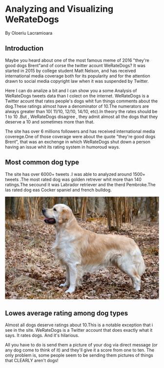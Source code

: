 # Analyzing and Visualizing WeRateDogs

By Oloeriu Lacramioara

## Introduction

Maybe you heard about one of the most famous meme of 2016 "they're good dogs Brent"and of corse the twitter acount WeRateDogs?
It was started in 2015 by college student Matt Nelson, and has received international media coverage both for its popularity and for the attention drawn to social media copyright law when it was suspended by Twitter.


Here I can do analize a bit and I can show you a some Analysis of WeRateDogs tweets data than I colect on the internet.
WeRateDogs is a Twitter acount that rates people's dogs whit fun things comments about the dog.These ratings almost have a denominator of 10.The numerators are always greater than 10( 11/10, 12/10, 14/10, etc).In theory the rates should be 1 to 10 .But , WeRateDogs disagree , they admit almost all the dogs that they deserve a 10 and sometimes more than that.


The site has over 6 millions followers and has received international media coverege.One of those coverage were about the quote "they're good dogs Brent", that was an exchenge in which WeRateDogs shut down a person having an issue whit its rating system in humoroud ways.


## Most common dog type


The site has over 6000+ tweets .I was able to analyzed around 1500+ tweets .The most rated dog was golden retrever whit more than 140 ratings.The secound it was Labrador retriever and the therd Pembroke.The las rated dog eas Cocker spaniel and french bulldog.

![golden retrever](./images/Golden_Retriever.jpg "title")
<!-- Image from: https://en.wikipedia.org/wiki/Golden_Retriever#/media/File:Golden_Retriever_Carlos_(10581910556).jpg -->

## Lowes average rating among dog types


Almost all dogs deserve ratings about 10.This is a notable exception that i see in the site.
WeRateDogs is a Twitter account that does exactly what it says. It rates dogs. And it's hilarious.

All you have to do is send them a picture of your dog via direct message (or any dog come to think of it) and they'll give it a score from one to ten. The only problem is, some people seem to be sending them pictures of things that CLEARLY aren't dogs!